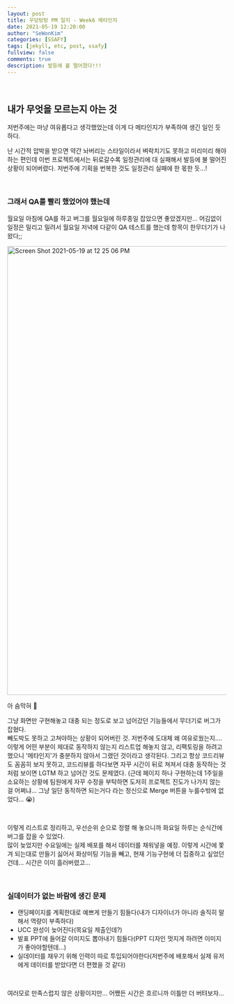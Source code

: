 ```yaml
---
layout: post
title: 우당탕탕 PM 일지 - Week6 메타인지
date: 2021-05-19 12:20:00
author: "SeWonKim"
categories: [SSAFY]
tags: [jekyll, etc, post, ssafy]
fullview: false
comments: true
description: 발등에 불 떨어졌다!!!
---
```


&nbsp;

## 내가 무엇을 모르는지 아는 것 

저번주에는 마냥 여유롭다고 생각했었는데 이게 다 메타인지가 부족하여 생긴 일인 듯 하다.

난 시간적 압박을 받으면 약간 놔버리는 스타일이라서 벼락치기도 못하고 미리미리 해야하는 편인데 이번 프로젝트에서는 뒤로갈수록 일정관리에 대 실패해서 발등에 불 떨어진 상황이 되어버렸다. 저번주에 기획을 번복한 것도 일정관리 실패에 한 몫한 듯...!

&nbsp;

### 그래서 QA를 빨리 했었어야 했는데

월요일 아침에 QA를 하고 버그를 월요일에 하루종일 잡았으면 좋았겠지만... 어김없이 일정은 밀리고 밀려서 월요일 저녁에 다같이 QA 테스트를 했는데 항목이 한무더기가 나왔다;;

<img width="1028" alt="Screen Shot 2021-05-19 at 12 25 06 PM" src="https://user-images.githubusercontent.com/30452963/118752157-8c690080-b89d-11eb-9d25-f97e2aa2b020.png">

아 숨막혀 🤮

그냥 화면만 구현해놓고 대충 되는 정도로 보고 넘어갔던 기능들에서 무더기로 버그가 잡혔다.      
빼도박도 못하고 고쳐야하는 상황이 되어버린 것. 저번주에 도대체 왜 여유로웠는지....      
이렇게 어떤 부분이 제대로 동작하지 않는지 리스트업 해놓지 않고, 리팩토링을 하려고 했으니 '메타인지'가 충분하지 않아서 그랬던 것이라고 생각된다. 그리고 항상 코드리뷰도 꼼꼼히 보지 못하고, 코드리뷰를 하다보면 자꾸 시간이 뒤로 쳐져서 대충 동작하는 것처럼 보이면 LGTM 하고 넘어간 것도 문제였다. (근데 페이지 하나 구현하는데 1주일을 소요하는 상황에 팀원에게 자꾸 수정을 부탁하면 도저히 프로젝트 진도가 나가지 않는 걸 어쩌냐... 그냥 일단 동작하면 되는거다 라는 정신으로 Merge 버튼을 누를수밖에 없었다... 😭) 

&nbsp;

이렇게 리스트로 정리하고, 우선순위 순으로 정렬 해 놓으니까 화요일 하루는 순식간에 버그를 잡을 수 있었다.      
많이 늦었지만 수요일에는 실제 배포를 해서 데이터를 채워넣을 예정. 이렇게 시간에 쫓겨 되는대로 만들기 싫어서 화상미팅 기능을 빼고, 현재 기능구현에 더 집중하고 싶었던 건데... 시간은 이미 흘러버렸고...

&nbsp;

### 실데이터가 없는 바람에 생긴 문제

- 랜딩페이지를 계획한대로 예쁘게 만들기 힘들다(내가 디자이너가 아니라 솔직히 말해서 역량이 부족하다)
- UCC 완성이 늦어진다(목요일 제출인데?)
- 발표 PPT에 들어갈 이미지도 뽑아내기 힘들다(PPT 디자인 멋지게 하려면 이미지가 좋아야할텐데...)
- 실데이터를 채우기 위해 인력이 따로 투입되어야한다(저번주에 배포해서 실제 유저에게 데이터를 받았다면 더 편했을 것 같다)

&nbsp;

여러모로 만족스럽지 않은 상황이지만... 어쨌든 시간은 흐르니까 이틀만 더 버텨보자...


&nbsp;
&nbsp;
